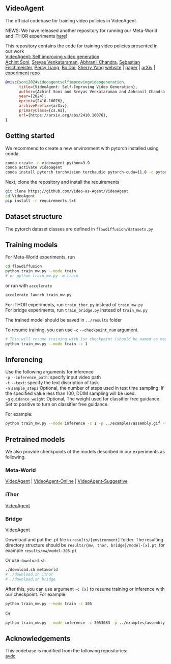 ## VideoAgent

The official codebase for training video policies in VideoAgent

NEWS: We have released another repository for running our Meta-World and iTHOR experiments [here](https://github.com/Video-as-Agent/VideoAgent_exp)!

This repository contains the code for training video policies presented in our work   
[VideoAgent: Self improving video generation](https://arxiv.org/pdf/2410.10076)  
[Achint Soni](https://trickyjustice.github.io),
[Sreyas Venkataraman](https://github.com/vsreyas),
[Abhranil Chandra](https://abhranilchandra.github.io),
[Sebastian Fischmeister](https://uwaterloo.ca/embedded-software-group/profiles/sebastian-fischmeister),
[Percy Liang](https://cs.stanford.edu/~pliang/),
[Bo Dai](https://bo-dai.github.io),
[Sherry Yang](https://sherryy.github.io)
[website](https://video-as-agent.github.io) | [paper](https://arxiv.org/pdf/2410.10076) | [arXiv](https://arxiv.org/abs/2410.10076) | [experiment repo](https://github.com/Video-as-Agent/VideoAgent_exp)

```bib
@misc{soni2024videoagentselfimprovingvideogeneration,
      title={VideoAgent: Self-Improving Video Generation}, 
      author={Achint Soni and Sreyas Venkataraman and Abhranil Chandra and Sebastian Fischmeister and Percy Liang and Bo Dai and Sherry Yang},
      year={2024},
      eprint={2410.10076},
      archivePrefix={arXiv},
      primaryClass={cs.AI},
      url={https://arxiv.org/abs/2410.10076}, 
}
```

## Getting started  

We recommend to create a new environment with pytorch installed using conda.   

```bash  
conda create -n videoagent python=3.9
conda activate videoagent
conda install pytorch torchvision torchaudio pytorch-cuda=11.8 -c pytorch -c nvidia
```  

Next, clone the repository and install the requirements  

```bash
git clone https://github.com/Video-as-Agent/VideoAgent
cd VideoAgent
pip install -r requirements.txt
```


## Dataset structure

The pytorch dataset classes are defined in `flowdiffusion/datasets.py`


## Training models

For Meta-World experiments, run
```bash
cd flowdiffusion
python train_mw.py --mode train
# or python train_mw.py -m train
```

or run with `accelerate`
```bash
accelerate launch train_mw.py
```

For iTHOR experiments, run `train_thor.py` instead of `train_mw.py`  
For bridge experiments, run `train_bridge.py` instead of `train_mw.py`  

The trained model should be saved in `../results` folder  

To resume training, you can use `-c` `--checkpoint_num` argument.  
```bash
# This will resume training with 1st checkpoint (should be named as model-1.pt)
python train_mw.py --mode train -c 1
```

## Inferencing

Use the following arguments for inference  
`-p` `--inference_path`: specify input video path  
`-t` `--text`: specify the text discription of task   
`-n` `sample_steps` Optional, the number of steps used in test time sampling. If the specified value less than 100, DDIM sampling will be used.  
`-g` `guidance_weight` Optional, The weight used for classifier free guidance. Set to positive to turn on classifier free guidance.   

For example:  
```bash
python train_mw.py --mode inference -c 1 -p ../examples/assembly.gif -t assembly -g 2 -n 20
```

## Pretrained models 

We also provide checkpoints of the models described in our experiments as following.   
### Meta-World
[VideoAgent](https://huggingface.co/Trickyjustice/VideoAgent/resolve/main/metaworld/model-305.pt) |  [VideoAgent-Online](https://huggingface.co/Trickyjustice/VideoAgent/resolve/main/metaworld/model-3053083.pt) | [VideoAgent-Suggestive](https://huggingface.co/Trickyjustice/VideoAgent/resolve/main/metaworld/model-4307.pt)   

### iThor
[VideoAgent](https://huggingface.co/Trickyjustice/VideoAgent/resolve/main/ithor/thor-402.pt)

### Bridge
[VideoAgent](https://huggingface.co/Trickyjustice/VideoAgent/resolve/main/bridge/model-44.pt)

Download and put the .pt file in `results/[environment]` folder. The resulting directory structure should be `results/{mw, thor, bridge}/model-[x].pt`, for example `results/mw/model-305.pt`

Or use `download.sh`
```bash
./download.sh metaworld
# ./download.sh ithor
# ./download.sh bridge
```

After this, you can use argument `-c [x]` to resume training or inference with our checkpoint. For example:  
```bash
python train_mw.py --mode train -c 305
```
Or  
```bash
python train_mw.py --mode inference -c 3053083 -p ../examples/assembly.gif -t assembly
```

## Acknowledgements

This codebase is modified from the following repositories:  
[avdc](https://github.com/flow-diffusion/AVDC)
